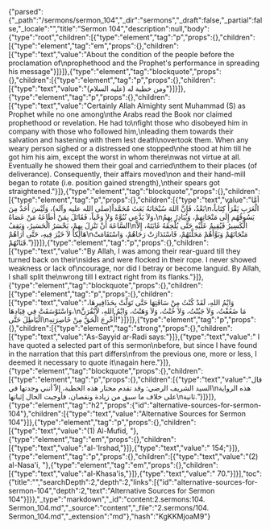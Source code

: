 {"parsed":{"_path":"/sermons/sermon_104","_dir":"sermons","_draft":false,"_partial":false,"_locale":"","title":"Sermon 104","description":null,"body":{"type":"root","children":[{"type":"element","tag":"p","props":{},"children":[{"type":"element","tag":"em","props":{},"children":[{"type":"text","value":"About the condition of the people before the proclamation of\nprophethood and the Prophet's performance in spreading his message"}]}]},{"type":"element","tag":"blockquote","props":{},"children":[{"type":"element","tag":"p","props":{},"children":[{"type":"text","value":"ومن خطبة له (عليه السلام)"}]}]},{"type":"element","tag":"p","props":{},"children":[{"type":"text","value":"Certainly Allah Almighty sent Muhammad (S) as Prophet while no one among\nthe Arabs read the Book nor claimed prophethood or revelation. He had to\nfight those who disobeyed him in company with those who followed him,\nleading them towards their salvation and hastening with them lest death\novertook them. When any weary person sighed or a distressed one stopped\nhe stood at him till he got him his aim, except the worst in whom there\nwas not virtue at all. Eventually he showed them their goal and carried\nthem to their places (of deliverance). Consequently, their affairs moved\non and their hand-mill began to rotate (i.e. position gained strength),\ntheir spears got straightened."}]},{"type":"element","tag":"blockquote","props":{},"children":[{"type":"element","tag":"p","props":{},"children":[{"type":"text","value":"أمَّا بَعْدُ، فَإِنَّ اللهَ سُبْحَانَهُ بَعَثَ مُحَمَّداً(صلى الله عليه وآله)، وَلَيْسَ أَحَدٌ مِنَ\nالْعَرَبِ يَقْرَأُ كِتَاباً، وَلاَ يَدَّعِي نُبُوَّةً وَلاَ وَحْياً، فَقَاتَلَ بِمَنْ أطَاعَهُ مَنْ عَصَاهُ،\nيَسُوقُهُم إِلَى مَنْجَاتِهِمْ، وَيُبَادِرُ بِهِمُ السَّاعَةَ أَنْ تَنْزِلَ بِهِمْ، يَحْسَرُ الْحَسَيرُ، وَيَقِفُ\nالْكَسِيرُ فَيُقِيمُ عَلَيْهِ حَتَّى يُلْحِقَهُ غَايَتَهُ، إِلاَّ هَالِكاً لاَ خَيْرَ فِيهِ، حَتَّى أَرَاهُمْ\nمَنْجَاتَهُمْ وَبَوَّأَهُمْ مَحَلَّتَهُمْ، فَاسْتَدَارَتْ رَحَاهُمْ، وَاسْتَقَامَتْ قَنَاتُهُمْ."}]}]},{"type":"element","tag":"p","props":{},"children":[{"type":"text","value":"By Allah, I was among their rear-guard till they turned back on their\nsides and were flocked in their rope. I never showed weakness or lack of\ncourage, nor did I betray or become languid. By Allah, I shall split the\nwrong till I extract right from its flanks."}]},{"type":"element","tag":"blockquote","props":{},"children":[{"type":"element","tag":"p","props":{},"children":[{"type":"text","value":"وَايْمُ اللهِ، لَقَدْ كُنْتُ مِنْ سَاقَتِهَا حَتَّى تَوَلَّتْ بِحَذَافِيرِهَا، وَاسْتَوْسَقَتْ فِي قِيَادِهَا،\nمَا ضَعُفْتُ، وَلاَ جَبُنْتُ، وَلاَ خُنْتُ، وَلاَ وَهَنْتُ، وَايْمُ اللهِ، لاَبْقُرَنَّ الْبَاطِلَ حَتَّى\nأُخْرِجَ الْحَقَّ مِنْ خَاصِرَتِهِ!"}]}]},{"type":"element","tag":"p","props":{},"children":[{"type":"element","tag":"strong","props":{},"children":[{"type":"text","value":"As-Sayyid ar-Radi says:"}]},{"type":"text","value":" I have quoted a selected part of this sermon\nbefore, but since I have found in the narration that this part differs\nfrom the previous one, more or less, I deemed it necessary to quote it\nagain here."}]},{"type":"element","tag":"blockquote","props":{},"children":[{"type":"element","tag":"p","props":{},"children":[{"type":"text","value":"قال السيد الشريف الرضي: وقد تقدم مختار هذه الخطبة، إلاّ أنني وجدتها في\nهذه الرواية على خلاف ما سبق من زيادة ونقصان، فأوجبت الحال إثباتها\nثانية."}]}]},{"type":"element","tag":"h2","props":{"id":"alternative-sources-for-sermon-104"},"children":[{"type":"text","value":"Alternative Sources for Sermon 104"}]},{"type":"element","tag":"p","props":{},"children":[{"type":"text","value":"(1) Al-Mufid, "},{"type":"element","tag":"em","props":{},"children":[{"type":"text","value":"al-'Irshad,"}]},{"type":"text","value":" 154;"}]},{"type":"element","tag":"p","props":{},"children":[{"type":"text","value":"(2) al-Nasa'i, "},{"type":"element","tag":"em","props":{},"children":[{"type":"text","value":"al-Khasa'is,"}]},{"type":"text","value":" 70."}]}],"toc":{"title":"","searchDepth":2,"depth":2,"links":[{"id":"alternative-sources-for-sermon-104","depth":2,"text":"Alternative Sources for Sermon 104"}]}},"_type":"markdown","_id":"content:2.sermons:104. Sermon_104.md","_source":"content","_file":"2.sermons/104. Sermon_104.md","_extension":"md"},"hash":"KgKKMjoaM9"}